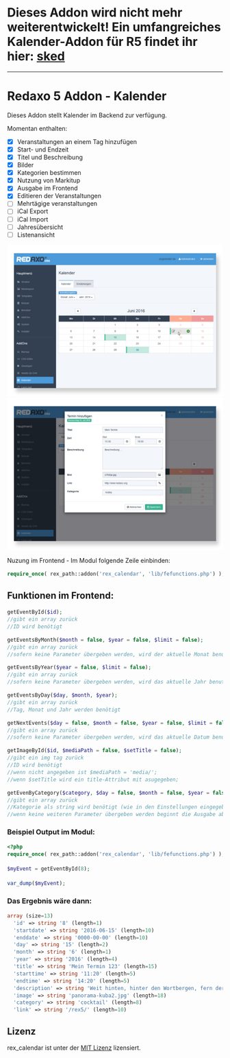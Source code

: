 # Dieses Addon wird nicht mehr weiterentwickelt! Ein umfangreiches Kalender-Addon für R5 findet ihr hier: [sked](https://github.com/FriendsOfREDAXO/sked)

---

Redaxo 5 Addon - Kalender
=================================

Dieses Addon stellt Kalender im Backend zur verfügung.

Momentan enthalten:

- [x] Veranstaltungen an einem Tag hinzufügen
- [x] Start- und Endzeit 
- [x] Titel und Beschreibung
- [x] Bilder
- [x] Kategorien bestimmen
- [x] Nutzung von Markitup
- [x] Ausgabe im Frontend
- [X] Editieren der Veranstaltungen
- [ ] Mehrtägige veranstaltungen
- [ ] iCal Export
- [ ] iCal Import
- [ ] Jahresübersicht
- [ ] Listenansicht

![Kalender](https://raw.githubusercontent.com/eaCe/rex_calendar/assets/calendar.jpg)
![Eintrag](https://raw.githubusercontent.com/eaCe/rex_calendar/assets/edit.jpg)

Nuzung im Frontend - Im Modul folgende Zeile einbinden:

```php
require_once( rex_path::addon('rex_calendar', 'lib/fefunctions.php') );
```

## Funktionen im Frontend:

```php
getEventById($id); 
//gibt ein array zurück
//ID wird benötigt
```

```php
getEventsByMonth($month = false, $year = false, $limit = false); 
//gibt ein array zurück
//sofern keine Parameter übergeben werden, wird der aktuelle Monat benutzt, alle vorhandenen Einträge werden ausgegeben
```

```php
getEventsByYear($year = false, $limit = false); 
//gibt ein array zurück
//sofern keine Parameter übergeben werden, wird das aktuelle Jahr benutzt, alle vorhandenen Einträge werden ausgegeben
```

```php
getEventsByDay($day, $month, $year); 
//gibt ein array zurück
//Tag, Monat und Jahr werden benötigt
```
```php
getNextEvents($day = false, $month = false, $year = false, $limit = false); 
//gibt ein array zurück
//sofern keine Parameter übergeben werden, wird das aktuelle Datum benutzt, alle vorhandenen Einträge werden ausgegeben
```

```php
getImageById($id, $mediaPath = false, $setTitle = false); 
//gibt ein img tag zurück
//ID wird benötigt
//wenn nicht angegeben ist $mediaPath = 'media/';
//wenn $setTitle wird ein title-Attribut mit asugegeben;
```

```php
getEvenByCategory($category, $day = false, $month = false, $year = false, $limit = false); 
//gibt ein array zurück
//Kategorie als string wird benötigt (wie in den Einstellungen eingegeben)
//wenn keine weiteren Parameter übergeben werden beginnt die Ausgabe ab dem aktuellem Datum
```


### Beispiel Output im Modul:

```php
<?php
require_once( rex_path::addon('rex_calendar', 'lib/fefunctions.php') );

$myEvent = getEventById(8);

var_dump($myEvent);
```

### Das Ergebnis wäre dann:
```php
array (size=13)
  'id' => string '8' (length=1)
  'startdate' => string '2016-06-15' (length=10)
  'enddate' => string '0000-00-00' (length=10)
  'day' => string '15' (length=2)
  'month' => string '6' (length=1)
  'year' => string '2016' (length=4)
  'title' => string 'Mein Termin 123' (length=15)
  'starttime' => string '11:20' (length=5)
  'endtime' => string '14:20' (length=5)
  'description' => string 'Weit hinten, hinter den Wortbergen, fern der Länder Vokalien und Konsonantien leben die Blindtexte. Abgeschieden wohnen sie in Buchstabhausen an der Küste des Semantik, eines großen Sprachozeans. Ein kleines Bächlein namens Duden fließt durch ihren Ort und versorgt sie mit den nötigen Regelialien. Es ist ein paradiesmatisches Land, in dem einem gebratene Satzteile in den Mund fliegen. Nicht einmal von der allmächtigen Interpunktion werden die Blindtexte beherrscht – ein geradezu unorthographisches '... (length=641)
  'image' => string 'panorama-kuba2.jpg' (length=18)
  'category' => string 'cocktail' (length=8)
  'link' => string '/rex5/' (length=10)
```

## Lizenz

rex_calendar ist unter der [MIT Lizenz](LICENSE.md) lizensiert.
